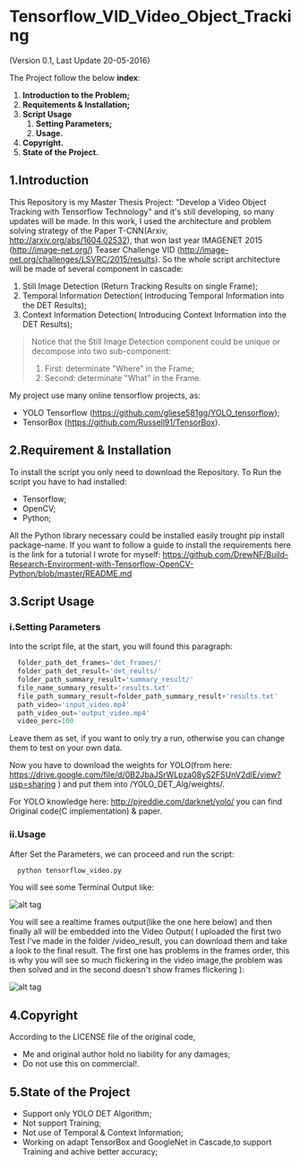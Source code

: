 # Tensorflow_VID_Video_Object_Tracking

(Version 0.1, Last Update 20-05-2016)

The Project  follow the below **index**:

1. **Introduction to the Problem;**
2. **Requitements & Installation;**
3. **Script Usage**
      1. **Setting Parameters;**
      2. **Usage.**
4. **Copyright.**
5. **State of the Project.**


## 1.Introduction

This Repository is my Master Thesis Project: "Develop a Video Object Tracking with Tensorflow Technology" 
and it's still developing, so many updates will be made.
In this work, I used the architecture and problem solving strategy of the Paper T-CNN(Arxiv, http://arxiv.org/abs/1604.02532), that won last year IMAGENET 2015 (http://image-net.org/) Teaser Challenge VID (http://image-net.org/challenges/LSVRC/2015/results).
So the whole script architecture will be made of several component in cascade:
  1. Still Image Detection (Return Tracking Results on single Frame);
  2. Temporal Information Detection( Introducing Temporal Information into the DET Results);
  3. Context Information Detection( Introducing Context Information into the DET Results);

> Notice that the Still Image Detection component could be unique or decompose into two sub-component:
>  1. First: determinate "Where" in the Frame;
>  2. Second: determinate "What" in the Frame.


My project use many online tensorflow projects, as: 
  - YOLO Tensorflow (https://github.com/gliese581gg/YOLO_tensorflow);
  - TensorBox (https://github.com/Russell91/TensorBox).

## 2.Requirement & Installation
To install the script you only need to download the Repository.
To Run the script you have to had installed:
  - Tensorflow;
  - OpenCV;
  - Python;

All the Python library necessary could be installed easily trought pip install package-name.
If you want to follow a guide to install the requirements here is the link for a tutorial I wrote for myself:
https://github.com/DrewNF/Build-Research-Envirorment-with-Tensorflow-OpenCV-Python/blob/master/README.md

## 3.Script Usage
### i.Setting Parameters
  Into the script file, at the start, you will found this paragraph:
        
  ```python      
    folder_path_det_frames='det_frames/'
    folder_path_det_result='det_reults/'
    folder_path_summary_result='summary_result/'
    file_name_summary_result='results.txt'
    file_path_summary_result=folder_path_summary_result+'results.txt'
    path_video='input_video.mp4'
    path_video_out='output_video.mp4'
    video_perc=100
  ```
  
  Leave them as set, if you want to only try a run, otherwise you can change them to test on your own data.
  
  Now you have to download the weights for YOLO(from here: https://drive.google.com/file/d/0B2JbaJSrWLpza08yS2FSUnV2dlE/view?usp=sharing ) and put them into /YOLO_DET_Alg/weights/.
  
  For YOLO knowledge here: http://pjreddie.com/darknet/yolo/ you can find Original code(C implementation) & paper.
  
### ii.Usage
  After Set the Parameters, we can proceed and run the script:
  
  ```python
    python tensorflow_video.py
  ```
You will see some Terminal Output like:

![alt tag](https://github.com/DrewNF/Tensorflow_VID_Video_Object_Tracking/blob/master/terminal_output_run.png)

You will see a realtime frames output(like the one here below) and then finally all will be embedded into the Video Output( I uploaded the first two Test I've made in the folder /video_result, you can download them and take a look to the final result.
The first one has problems in the frames order, this is why you will see so much flickering in the video image,the problem was then solved and in the second doesn't show frames flickering ):

![alt tag](https://github.com/DrewNF/Tensorflow_VID_Video_Object_Tracking/blob/master/DET_frame_example.jpg)

## 4.Copyright

According to the LICENSE file of the original code,

  - Me and original author hold no liability for any damages;
  - Do not use this on commercial!.

## 5.State of the Project

  - Support only YOLO DET Algorithm;
  - Not support Training;
  - Not use of Temporal & Context Information;
  - Working on adapt TensorBox and GoogleNet in Cascade,to support Training and achive better accuracy;
